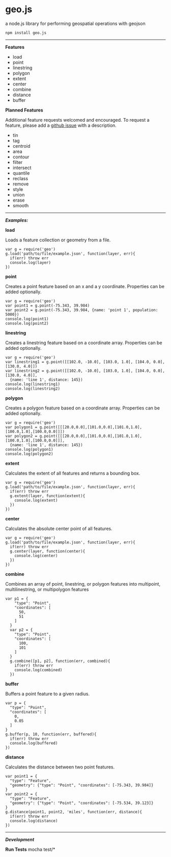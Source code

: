 geo.js
======

a node.js library for performing geospatial operations with geojson

    npm install geo.js

- - -

**Features**

- load
- point
- linestring
- polygon
- extent
- center
- combine
- distance
- buffer

**Planned Features**

Additional feature requests welcomed and encouraged. To request a feature, please add a [github issue](https://github.com/morganherlocker/geo.js/issues) with a description.

- tin
- tag
- centroid
- area
- contour
- filter
- intersect
- quantile
- reclass
- remove
- style
- union
- erase
- smooth

- - -

***Examples:***

**load**

Loads a feature collection or geometry from a file.

    var g = require('geo')
    g.load('path/to/file/example.json', function(layer, err){
      if(err) throw err
      console.log(layer)
    })

**point**

Creates a point feature based on an x and a y coordinate. Properties can be added optionally.

    var g = require('geo')
    var point1 = g.point(-75.343, 39.984)
    var point2 = g.point(-75.343, 39.984, {name: 'point 1', population: 5000})
    console.log(point1)
    console.log(point2)

**linestring**

Creates a linestring feature based on a coordinate array. Properties can be added optionally.

    var g = require('geo')
    var linestring1 = g.point([[102.0, -10.0], [103.0, 1.0], [104.0, 0.0], [130.0, 4.0]])
    var linestring2 = g.point([[102.0, -10.0], [103.0, 1.0], [104.0, 0.0], [130.0, 4.0]], 
      {name: 'line 1', distance: 145})
    console.log(linestring1)
    console.log(linestring2)

**polygon**

Creates a polygon feature based on a coordinate array. Properties can be added optionally.

    var g = require('geo')
    var polygon1 = g.point([[[20.0,0.0],[101.0,0.0],[101.0,1.0],[100.0,1.0],[100.0,0.0]]])
    var polygon2 = g.point([[[20.0,0.0],[101.0,0.0],[101.0,1.0],[100.0,1.0],[100.0,0.0]]], 
      {name: 'line 1', distance: 145})
    console.log(polygon1)
    console.log(polygon2)


**extent**

Calculates the extent of all features and returns a bounding box.

    var g = require('geo')
    g.load('path/to/file/example.json', function(layer, err){
      if(err) throw err
      g.extent(layer, function(extent){
        console.log(extent)
      })
    })

**center**

Calculates the absolute center point of all features.

    var g = require('geo')
    g.load('path/to/file/example.json', function(layer, err){
      if(err) throw err
      g.center(layer, function(center){
        console.log(center)
      })
    })

**combine**

Combines an array of point, linestring, or polygon features into multipoint, multilinestring, or multipolygon features

    var p1 = {
        "type": "Point",
        "coordinates": [
          50,
          51
        ]
      }
      var p2 = {
        "type": "Point",
        "coordinates": [
          100,
          101
        ]
      }
      g.combine([p1, p2], function(err, combined){
        if(err) throw err
        console.log(combined)
      })

**buffer**

Buffers a point feature to a given radius.

    var p = {
      "type": "Point",
      "coordinates": [
        0,
        0.05
      ]
    }
    g.buffer(p, 10, function(err, buffered){
      if(err) throw err
      console.log(buffered)
    })

**distance**

Calculates the distance between two point features.

    var point1 = { 
      "type": "Feature",
      "geometry": {"type": "Point", "coordinates": [-75.343, 39.984]}
    }
    var point2 = { 
      "type": "Feature",
      "geometry": {"type": "Point", "coordinates": [-75.534, 39.123]}
    }
    g.distance(point1, point2, 'miles', function(err, distance){
      if(err) throw err
      console.log(distance)
    })

- - -

***Development***

**Run Tests**
mocha test/*